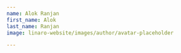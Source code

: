 ```yaml
---
name: Alok Ranjan
first_name: Alok
last_name: Ranjan
image: linaro-website/images/author/avatar-placeholder

---
```

